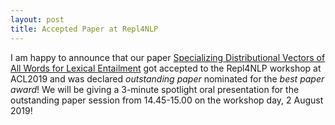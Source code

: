 ```yaml
---
layout: post
title: Accepted Paper at Repl4NLP
---
```


I am happy to announce that our paper [Specializing Distributional Vectors of All Words for Lexical Entailment](https://sites.google.com/view/repl4nlp2019/accepted-papers) got accepted to the Repl4NLP workshop at ACL2019 and was declared *outstanding paper* nominated for the *best paper award*! We will be giving a 3-minute spotlight oral presentation for the outstanding paper session from 14.45-15.00 on the workshop day, 2 August 2019!
